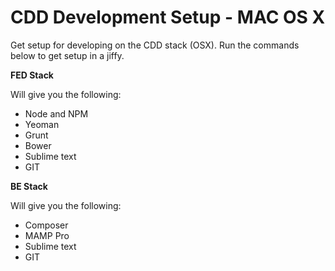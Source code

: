 CDD Development Setup - MAC OS X
=====

Get setup for developing on the CDD stack (OSX). Run the commands below to get setup in a jiffy.

__FED Stack__

Will give you the following:

* Node and NPM
* Yeoman
* Grunt
* Bower
* Sublime text
* GIT

__BE Stack__

Will give you the following:

* Composer
* MAMP Pro
* Sublime text
* GIT
